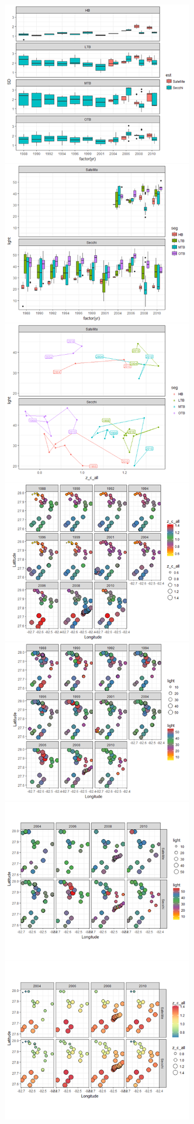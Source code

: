 


![](tampa_comp_files/figure-html/unnamed-chunk-1-1.png)<!-- -->![](tampa_comp_files/figure-html/unnamed-chunk-1-2.png)<!-- -->![](tampa_comp_files/figure-html/unnamed-chunk-1-3.png)<!-- -->![](tampa_comp_files/figure-html/unnamed-chunk-1-4.png)<!-- -->![](tampa_comp_files/figure-html/unnamed-chunk-1-5.png)<!-- -->![](tampa_comp_files/figure-html/unnamed-chunk-1-6.png)<!-- -->![](tampa_comp_files/figure-html/unnamed-chunk-1-7.png)<!-- -->
